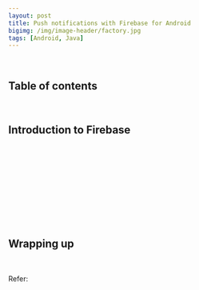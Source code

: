 ```yaml
---
layout: post
title: Push notifications with Firebase for Android
bigimg: /img/image-header/factory.jpg
tags: [Android, Java]
---
```




<br>

## Table of contents





<br>

## Introduction to Firebase






<br>

## 





<br>

## 





<br>

## 






<br>

## Wrapping up






<br>

Refer:
